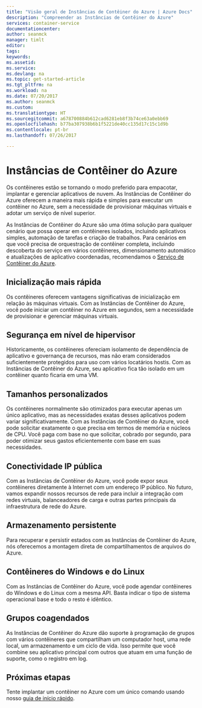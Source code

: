 ```yaml
---
title: "Visão geral de Instâncias de Contêiner do Azure | Azure Docs"
description: "Compreender as Instâncias de Contêiner do Azure"
services: container-service
documentationcenter: 
author: seanmck
manager: timlt
editor: 
tags: 
keywords: 
ms.assetid: 
ms.service: 
ms.devlang: na
ms.topic: get-started-article
ms.tgt_pltfrm: na
ms.workload: na
ms.date: 07/20/2017
ms.author: seanmck
ms.custom: 
ms.translationtype: HT
ms.sourcegitcommit: a678700884b612cad6281eb8f3b74ce63a0ebb69
ms.openlocfilehash: b77ba307938b6b1f5221de40cc135d17c15c1d9b
ms.contentlocale: pt-br
ms.lasthandoff: 07/26/2017

---
```


# <a name="azure-container-instances"></a>Instâncias de Contêiner do Azure

Os contêineres estão se tornando o modo preferido para empacotar, implantar e gerenciar aplicativos de nuvem. As Instâncias de Contêiner do Azure oferecem a maneira mais rápida e simples para executar um contêiner no Azure, sem a necessidade de provisionar máquinas virtuais e adotar um serviço de nível superior. 

As Instâncias de Contêiner do Azure são uma ótima solução para qualquer cenário que possa operar em contêineres isolados, incluindo aplicativos simples, automação de tarefas e criação de trabalhos. Para cenários em que você precisa de orquestração de contêiner completa, incluindo descoberta do serviço em vários contêineres, dimensionamento automático e atualizações de aplicativo coordenadas, recomendamos o [Serviço de Contêiner do Azure](https://docs.microsoft.com/azure/container-service/).

## <a name="fast-startup-times"></a>Inicialização mais rápida

Os contêineres oferecem vantagens significativas de inicialização em relação às máquinas virtuais. Com as Instâncias de Contêiner do Azure, você pode iniciar um contêiner no Azure em segundos, sem a necessidade de provisionar e gerenciar máquinas virtuais.

## <a name="hypervisor-level-security"></a>Segurança em nível de hipervisor

Historicamente, os contêineres ofereciam isolamento de dependência de aplicativo e governança de recursos, mas não eram considerados suficientemente protegidos para uso com vários locatários hostis. Com as Instâncias de Contêiner do Azure, seu aplicativo fica tão isolado em um contêiner quanto ficaria em uma VM.

## <a name="custom-sizes"></a>Tamanhos personalizados

Os contêineres normalmente são otimizados para executar apenas um único aplicativo, mas as necessidades exatas desses aplicativos podem variar significativamente. Com as Instâncias de Contêiner do Azure, você pode solicitar exatamente o que precisa em termos de memória e núcleos de CPU. Você paga com base no que solicitar, cobrado por segundo, para poder otimizar seus gastos eficientemente com base em suas necessidades.

## <a name="public-ip-connectivity"></a>Conectividade IP pública

Com as Instâncias de Contêiner do Azure, você pode expor seus contêineres diretamente à Internet com um endereço IP público. No futuro, vamos expandir nossos recursos de rede para incluir a integração com redes virtuais, balanceadores de carga e outras partes principais da infraestrutura de rede do Azure.

## <a name="persistent-storage"></a>Armazenamento persistente

Para recuperar e persistir estados com as Instâncias de Contêiner do Azure, nós oferecemos a montagem direta de compartilhamentos de arquivos do Azure.

## <a name="linux-and-windows-containers"></a>Contêineres do Windows e do Linux

Com as Instâncias de Contêiner do Azure, você pode agendar contêineres do Windows e do Linux com a mesma API. Basta indicar o tipo de sistema operacional base e todo o resto é idêntico.

## <a name="co-scheduled-groups"></a>Grupos coagendados

As Instâncias de Contêiner do Azure dão suporte à programação de grupos com vários contêineres que compartilham um computador host, uma rede local, um armazenamento e um ciclo de vida. Isso permite que você combine seu aplicativo principal com outros que atuam em uma função de suporte, como o registro em log.

## <a name="next-steps"></a>Próximas etapas

Tente implantar um contêiner no Azure com um único comando usando nosso [guia de início rápido](container-instances-quickstart.md).
